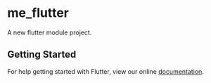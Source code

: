 # me_flutter

A new flutter module project.

## Getting Started

For help getting started with Flutter, view our online
[documentation](https://flutter.dev/).
